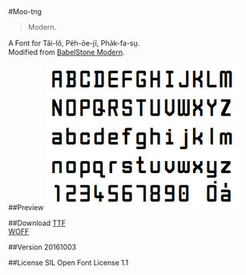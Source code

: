 #Moo-tng

> Modern.

A Font for Tâi-lô, Pe̍h-ōe-jī, Pha̍k-fa-sṳ.  
Modified from [BabelStone Modern](http://www.babelstone.co.uk/Fonts/).

##Preview
![Moo-tng](https://raw.githubusercontent.com/glll4678/Moo-tng/master/Moo-tng.png)

##Download
[TTF](https://github.com/glll4678/Moo-tng/raw/master/Moo-tng.ttf)  
[WOFF](https://github.com/glll4678/Moo-tng/raw/master/Moo-tng.woff)

##Version
20161003

##License
SIL Open Font License 1.1